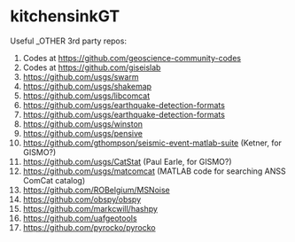 # kitchensinkGT

Useful _OTHER 3rd party repos:

1. Codes at https://github.com/geoscience-community-codes
2. Codes at https://github.com/giseislab
3. https://github.com/usgs/swarm
4. https://github.com/usgs/shakemap
5. https://github.com/usgs/libcomcat
6. https://github.com/usgs/earthquake-detection-formats
7. https://github.com/usgs/earthquake-detection-formats
8. https://github.com/usgs/winston
9. https://github.com/usgs/pensive
10. https://github.com/gthompson/seismic-event-matlab-suite (Ketner, for GISMO?)
11. https://github.com/usgs/CatStat (Paul Earle, for GISMO?)
12. https://github.com/usgs/matcomcat (MATLAB code for searching ANSS ComCat catalog)
13. https://github.com/ROBelgium/MSNoise
14. https://github.com/obspy/obspy
15. https://github.com/markcwill/hashpy
16. https://github.com/uafgeotools
17. https://github.com/pyrocko/pyrocko
